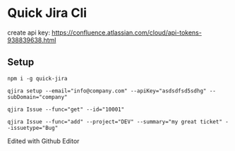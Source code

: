 # Quick Jira Cli
create api key: https://confluence.atlassian.com/cloud/api-tokens-938839638.html

## Setup
```
npm i -g quick-jira
```

```
qjira setup --email="info@company.com" --apiKey="asdsdfsd5sdhg" --subDomain="company"
```

```
qjira Issue --func="get" --id="10001"
```

```
qjira Issue --func="add" --project="DEV" --summary="my great ticket" --issuetype="Bug"
```

Edited with Github Editor